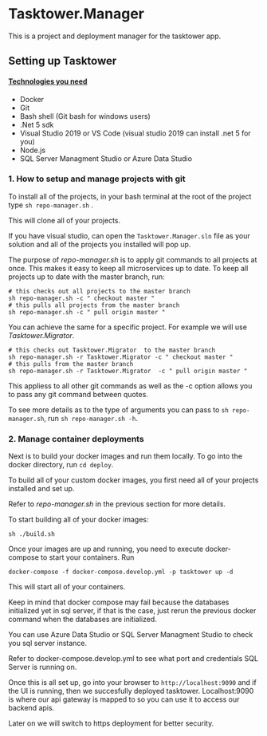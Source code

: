 # Tasktower.Manager
This is a project and deployment manager for the tasktower app.

## Setting up Tasktower
#### <ins>Technologies you need</ins>
- Docker
- Git
- Bash shell (Git bash for windows users)
- .Net 5 sdk 
- Visual Studio 2019 or VS Code (visual studio 2019 can install .net 5 for you)
- Node.js
- SQL Server Managment Studio or Azure Data Studio

### 1. How to setup and manage projects with git 

To install all of the projects, in your bash terminal 
at the root of the project type `sh repo-manager.sh` .

This will clone all of your projects.

If you have visual studio, 
can open the `Tasktower.Manager.sln` file as your solution 
and all of the projects you installed will pop up.

The purpose of *repo-manager.sh* is to apply git commands 
to all projects at once. This makes it easy to keep all microservices
up to date. To keep all projects up to date with the master branch,
run:
```
# this checks out all projects to the master branch
sh repo-manager.sh -c " checkout master "
# this pulls all projects from the master branch
sh repo-manager.sh -c " pull origin master "
```

You can achieve the same for a specific project.
For example we will use *Tasktower.Migrator*.

```
# this checks out Tasktower.Migrator  to the master branch
sh repo-manager.sh -r Tasktower.Migrator -c " checkout master "
# this pulls from the master branch
sh repo-manager.sh -r Tasktower.Migrator  -c " pull origin master "
```
This appliess to all other git commands as well as the -c option allows you to pass any git command between quotes.

To see more details as to the type of arguments you can 
pass to `sh repo-manager.sh`, run `sh repo-manager.sh -h`.

### 2. Manage container deployments

Next is to build your docker images and run them locally. 
To go into the docker directory, run `cd deploy`.

To build all of your custom docker images, you first need all of your 
projects installed and set up. 

Refer to *repo-manager.sh* in the previous section for more details.

To start building all of your docker images:
```
sh ./build.sh
```
Once your images are up and running, you need to execute docker-compose
to start your containers. Run 
```
docker-compose -f docker-compose.develop.yml -p tasktower up -d
```

This will start all of your containers.

Keep in mind that docker compose may fail because the databases initialized yet in sql server,
if that is the case, just rerun the previous docker command when the databases are initialized.

You can use Azure Data Studio or SQL Server Managment Studio to check you sql server instance.

Refer to docker-compose.develop.yml to see what port and credentials SQL Server is running on.

Once this is all set up, go into your browser to `http://localhost:9090` and if the UI is running, then we succesfully 
deployed tasktower. Localhost:9090 is where our api gateway is mapped to so you can use it to access our backend apis.

Later on we will switch to https deployment for better security.
